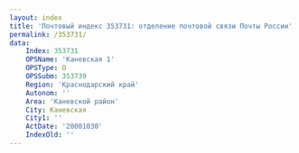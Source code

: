 ```yaml
---
layout: index
title: 'Почтовый индекс 353731: отделение почтовой связи Почты России'
permalink: /353731/
data:
    Index: 353731
    OPSName: 'Каневская 1'
    OPSType: О
    OPSSubm: 353739
    Region: 'Краснодарский край'
    Autonom: ''
    Area: 'Каневской район'
    City: Каневская
    City1: ''
    ActDate: '20001030'
    IndexOld: ''
---
```

